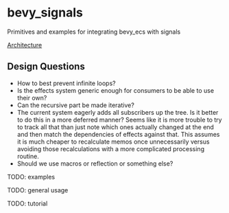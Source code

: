 # bevy_signals

Primitives and examples for integrating bevy_ecs with signals

[Architecture](ARCHITECTURE.md)

## Design Questions

- How to best prevent infinite loops?
- Is the effects system generic enough for consumers to be able to use their own?
- Can the recursive part be made iterative?
- The current system eagerly adds all subscribers up the tree. Is it better to do this in a more
  deferred manner? Seems like it is more trouble to try to track all that than just note which ones
  actually changed at the end and then match the dependencies of effects against that. This assumes
  it is much cheaper to recalculate memos once unnecessarily versus avoiding those recalculations
  with a more complicated processing routine.
- Should we use macros or reflection or something else?

TODO: examples

TODO: general usage

TODO: tutorial
